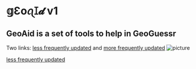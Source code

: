 # **𝕘Ɛoꪖꀤ𝓭 v1**

## GeoAid is a set of tools to help in GeoGuessr
Two links: [less frequently updated](https://geoaid.netlify.app) and [more frequently updated](https://geoaid.lovable.app)
![picture](https://cdn.discordapp.com/attachments/1311493492085755995/1329248044822298655/Screenshot_2025-01-15_at_7.37.11_PM.png?ex=6789a636&is=678854b6&hm=697b66b7e541b637a69af25e1ad275109bd28513ed410b75ef55e619e24983a1&)

[less frequently updated](https://geoaid.netlify.app)
